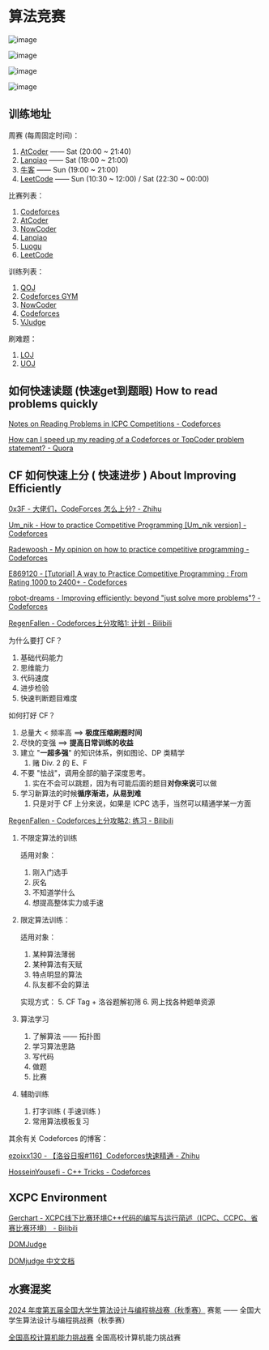 # 算法竞赛

![image](https://github.com/user-attachments/assets/8d8faea7-d886-480a-8ad7-9a62097214c7)


![image](https://github.com/user-attachments/assets/6a646bff-88a0-4276-baac-75236dd25912)


![image](https://github.com/user-attachments/assets/1a16d959-c1a3-4486-999a-69e89345f188)



![image](https://github.com/user-attachments/assets/2387715c-e385-45b2-8340-79fa9e45321a)



## 训练地址


周赛 (每周固定时间)：

1. [AtCoder](https://atcoder.jp/contests/) —— Sat (20:00 ~ 21:40)
2. [Lanqiao](https://www.lanqiao.cn/oj-contest/) —— Sat (19:00 ~ 21:00)
3. [牛客](https://ac.nowcoder.com/acm/contest/vip-index) —— Sun (19:00 ~ 21:00)
4. [LeetCode](https://leetcode.cn/contest/) —— Sun (10:30 ~ 12:00) / Sat (22:30 ~ 00:00)



比赛列表：

1. [Codeforces](https://codeforces.com/contests) 
2. [AtCoder](https://atcoder.jp/contests/) 
3. [NowCoder](https://ac.nowcoder.com/acm/contest/vip-index)
4. [Lanqiao](https://www.lanqiao.cn/oj-contest/) 
5. [Luogu](https://www.luogu.com.cn/contest/list) 
6. [LeetCode](https://leetcode.cn/contest/)


训练列表：


1. [QOJ](https://qoj.ac/) 
2. [Codeforces GYM](https://codeforces.com/gyms) 
3. [NowCoder](https://ac.nowcoder.com/acm/contest/vip-index) 
4. [Codeforces](https://codeforces.com/blog/entry/135252)
5. [VJudge](https://vjudge.net/contest) 


刷难题：
1. [LOJ](https://loj.ac/) 
2. [UOJ](https://uoj.ac/)



## 如何快速读题 (快速get到题眼) How to read problems quickly

[Notes on Reading Problems in ICPC Competitions - Codeforces](https://codeforces.com/blog/entry/132486) 

[How can I speed up my reading of a Codeforces or TopCoder problem statement? - Quora](https://www.quora.com/How-can-I-speed-up-my-reading-of-a-Codeforces-or-TopCoder-problem-statement) 


## CF 如何快速上分 ( 快速进步 ) About Improving Efficiently

[0x3F - 大佬们，CodeForces 怎么上分? - Zhihu](https://www.zhihu.com/question/353734418/answer/2353160035) 

[Um_nik - How to practice Competitive Programming [Um_nik version] - Codeforces](https://codeforces.com/blog/entry/98806) 

[Radewoosh - My opinion on how to practice competitive programming - Codeforces](https://codeforces.com/blog/entry/91114) 

[E869120 - [Tutorial] A way to Practice Competitive Programming : From Rating 1000 to 2400+ - Codeforces](https://codeforces.com/blog/entry/66909) 

[robot-dreams - Improving efficiently: beyond "just solve more problems"? - Codeforces](https://codeforces.com/blog/entry/66715) 




[RegenFallen - Codeforces上分攻略1: 计划 - Bilibili](https://www.bilibili.com/video/BV1tK42117h4/) 

为什么要打 CF？

1. 基础代码能力
2. 思维能力
3. 代码速度
4. 进步检验
5. 快速判断题目难度


如何打好 CF？

1. 总量大 < 频率高 $\implies$ **极度压缩刷题时间**
2. 尽快的变强 $\implies$ **提高日常训练的收益**
3. 建立 "**一超多强**" 的知识体系，例如图论、DP 类精学
   1. 赌 Div. 2 的 E、F
4. 不要 "怯战"，调用全部的脑子深度思考。
   1. 实在不会可以跳题，因为有可能后面的题目**对你来说**可以做
5. 学习新算法的时候**循序渐进，从易到难**
   1. 只是对于 CF 上分来说，如果是 ICPC 选手，当然可以精通学某一方面



[RegenFallen - Codeforces上分攻略2: 练习 - Bilibili](https://www.bilibili.com/video/BV1Sx4y1174X/) 

1. 不限定算法的训练

    适用对象：
    1. 刚入门选手
    2. 灰名
    3. 不知道学什么
    4. 想提高整体实力或手速

2. 限定算法训练：
   
    适用对象：
   1. 某种算法薄弱
   2. 某种算法有天赋
   3. 特点明显的算法
   4. 队友都不会的算法

    实现方式：
    5. CF Tag + 洛谷题解初筛
    6. 网上找各种题单资源

3. 算法学习
   1. 了解算法 —— 拓扑图
   2. 学习算法思路
   3. 写代码
   4. 做题
   5. 比赛

4. 辅助训练
   1. 打字训练 ( 手速训练 )
   2. 常用算法模板复习





其余有关 Codeforces 的博客：

[ezoixx130 - 【洛谷日报#116】Codeforces快速精通 - Zhihu](https://zhuanlan.zhihu.com/p/71674596) 

[HosseinYousefi - C++ Tricks - Codeforces](https://codeforces.com/blog/entry/15643) 


## XCPC Environment

[Gerchart - XCPC线下比赛环境C++代码的编写与运行简述（ICPC、CCPC、省赛比赛环境） - Bilibili](https://www.bilibili.com/video/BV1Vzy5YUEZx/) 

[DOMJudge](https://www.domjudge.org/) 

[DOMjudge 中文文档](https://nwpu.gitbook.io/domjudge-doc) 


## 水赛混奖

[2024 年度第五届全国大学生算法设计与编程挑战赛（秋季赛）](https://new.saikr.com/vse/adpc/2024/autumn?type=entry&t_id=5429105) 
赛氪 —— 全国大学生算法设计与编程挑战赛（秋季赛）

[全国高校计算机能力挑战赛](https://www.ncccu.org.cn/index/User/user.html) 
全国高校计算机能力挑战赛
